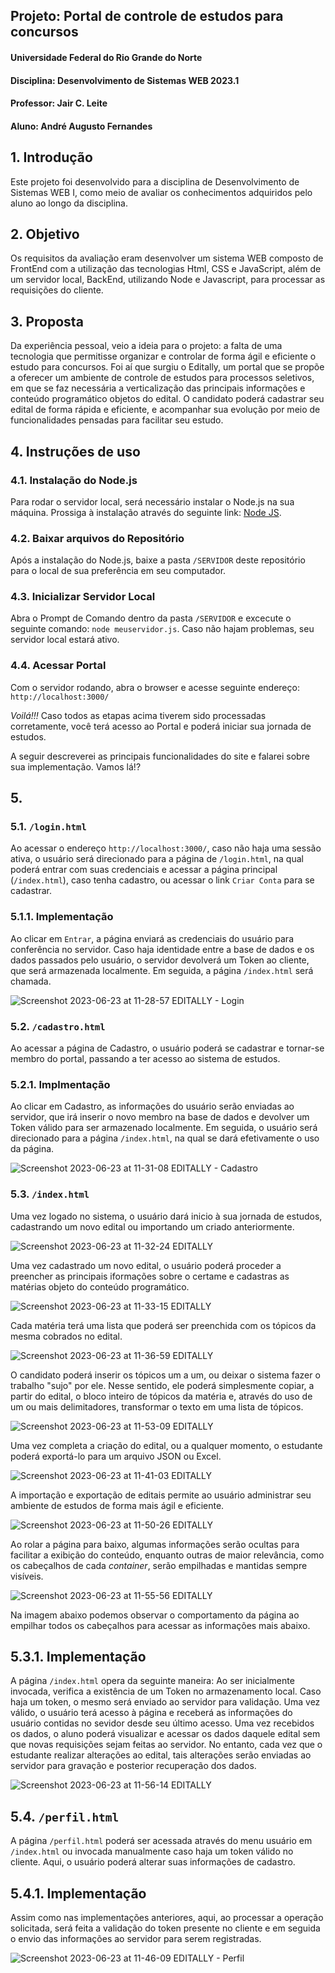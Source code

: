 
## Projeto: Portal de controle de estudos para concursos


#### Universidade Federal do Rio Grande do Norte

#### Disciplina: Desenvolvimento de Sistemas WEB 2023.1

#### Professor: Jair C. Leite

#### Aluno: André Augusto Fernandes


## 1. Introdução

Este projeto foi desenvolvido para a disciplina de Desenvolvimento de Sistemas WEB I, como meio de avaliar os conhecimentos adquiridos pelo aluno ao longo da disciplina.


## 2. Objetivo

Os requisitos da avaliação eram desenvolver um sistema WEB composto de FrontEnd com a utilização das tecnologias Html, CSS e JavaScript, além de um servidor local, BackEnd, utilizando Node e Javascript, para processar as requisições do cliente.

## 3. Proposta

Da experiência pessoal, veio a ideia para o projeto: a falta de uma tecnologia que permitisse organizar e controlar de forma ágil e eficiente o estudo para concursos.
Foi aí que surgiu o Editally, um portal que se propõe a oferecer um ambiente de controle de estudos para processos seletivos, em que se faz necessária a verticalização das principais informações e conteúdo programático objetos do edital. O candidato poderá cadastrar seu edital de forma rápida e eficiente, e acompanhar sua evolução por meio de funcionalidades pensadas para facilitar seu estudo.


## 4. Instruções de uso

### 4.1. Instalação do Node.js

Para rodar o servidor local, será necessário instalar o Node.js na sua máquina. Prossiga à instalação através do seguinte link: [Node JS](https://nodejs.org/en).

### 4.2. Baixar arquivos do Repositório

Após a instalação do Node.js, baixe a pasta `/SERVIDOR` deste repositório para o local de sua preferência em seu computador.

### 4.3. Inicializar Servidor Local

Abra o Prompt de Comando dentro da pasta `/SERVIDOR` e excecute o seguinte comando: `node meuservidor.js`. Caso não hajam problemas, seu servidor local estará ativo.

### 4.4. Acessar Portal

Com o servidor rodando, abra o browser e acesse seguinte endereço: `http://localhost:3000/`

*Voilá!!!* Caso todos as etapas acima tiverem sido processadas corretamente, você terá acesso ao Portal e poderá iniciar sua jornada de estudos.

A seguir descreverei as principais funcionalidades do site e falarei sobre sua implementação. Vamos lá!?


## 5.

### 5.1. `/login.html`

Ao acessar o endereço `http://localhost:3000/`, caso não haja uma sessão ativa, o usuário será direcionado para a página de `/login.html`, na qual poderá entrar com suas credenciais e acessar a página principal (`/index.html`), caso tenha cadastro, ou acessar o link `Criar Conta` para se cadastrar.

### 5.1.1. Implementação

Ao clicar em `Entrar`, a página enviará as credenciais do usuário para conferência no servidor. Caso haja identidade entre a base de dados e os dados passados pelo usuário, o servidor devolverá um Token ao cliente, que será armazenada localmente. Em seguida, a página `/index.html` será chamada.

![Screenshot 2023-06-23 at 11-28-57 EDITALLY - Login](https://github.com/andrefernandeslp1/Projeto-WEB1-Enviar/assets/92834067/69270ed7-34f7-4469-b80d-7472eb630728)

### 5.2. `/cadastro.html`

Ao acessar a página de Cadastro, o usuário poderá se cadastrar e tornar-se membro do portal, passando a ter acesso ao sistema de estudos.

### 5.2.1. Implmentação

Ao clicar em Cadastro, as informações do usuário serão enviadas ao servidor, que irá inserir o novo membro na base de dados e devolver um Token válido para ser armazenado localmente.
Em seguida, o usuário será direcionado para a página `/index.html`, na qual se dará efetivamente o uso da página.

![Screenshot 2023-06-23 at 11-31-08 EDITALLY - Cadastro](https://github.com/andrefernandeslp1/Projeto-WEB1-Enviar/assets/92834067/8dacf754-3191-4010-8d23-019e32d92502)

### 5.3. `/index.html`

Uma vez logado no sistema, o usuário dará inicio à sua jornada de estudos, cadastrando um novo edital ou importando um criado anteriormente.

![Screenshot 2023-06-23 at 11-32-24 EDITALLY](https://github.com/andrefernandeslp1/Projeto-WEB1-Enviar/assets/92834067/b1076b19-c991-499e-83b2-3190ed98c0cf)

Uma vez cadastrado um novo edital, o usuário poderá proceder a preencher as principais iformações sobre o certame e cadastras as matérias objeto do conteúdo programático.

![Screenshot 2023-06-23 at 11-33-15 EDITALLY](https://github.com/andrefernandeslp1/Projeto-WEB1-Enviar/assets/92834067/8fdad165-1e03-4a57-ad6d-21d73b686a33)

Cada matéria terá uma lista que poderá ser preenchida com os tópicos da mesma cobrados no edital.

![Screenshot 2023-06-23 at 11-36-59 EDITALLY](https://github.com/andrefernandeslp1/Projeto-WEB1-Enviar/assets/92834067/66eb9d82-3cd9-4be1-8a46-e08e6f930171)

O candidato poderá inserir os tópicos um a um, ou deixar o sistema fazer o trabalho "sujo" por ele. Nesse sentido, ele poderá simplesmente copiar, a partir do edital, o bloco inteiro de tópicos da matéria e, através do uso de um ou mais delimitadores, transformar o texto em uma lista de tópicos.

![Screenshot 2023-06-23 at 11-53-09 EDITALLY](https://github.com/andrefernandeslp1/Projeto-WEB1-Enviar/assets/92834067/3f4ace4a-144c-46df-93fe-f8bfbe8f3d61)

Uma vez completa a criação do edital, ou a qualquer momento, o estudante poderá exportá-lo para um arquivo JSON ou Excel.

![Screenshot 2023-06-23 at 11-41-03 EDITALLY](https://github.com/andrefernandeslp1/Projeto-WEB1-Enviar/assets/92834067/dce18975-43c7-4bae-8ef8-70274ff20c1b)

A importação e exportação de editais permite ao usuário administrar seu ambiente de estudos de forma mais ágil e eficiente.

![Screenshot 2023-06-23 at 11-50-26 EDITALLY](https://github.com/andrefernandeslp1/Projeto-WEB1-Enviar/assets/92834067/5cdb1142-d0e6-42cb-acaa-e0261a047967)

Ao rolar a página para baixo, algumas informações serão ocultas para facilitar a exibição do conteúdo, enquanto outras de maior relevância, como os cabeçalhos de cada *container*, serão empilhadas e mantidas sempre visíveis.

![Screenshot 2023-06-23 at 11-55-56 EDITALLY](https://github.com/andrefernandeslp1/Projeto-WEB1-Enviar/assets/92834067/0391d55a-4047-4fdc-a8e3-447ca2e98dc3)

Na imagem abaixo podemos observar o comportamento da página ao empilhar todos os cabeçalhos para acessar as informações mais abaixo.

## 5.3.1. Implementação

A página `/index.html` opera da seguinte maneira:
Ao ser inicialmente invocada, verifica a existência de um Token no armazenamento local. Caso haja um token, o mesmo será enviado ao servidor para validação. Uma vez válido, o usuário terá acesso à página e receberá as informações do usuário contidas no sevidor desde seu último acesso.
Uma vez recebidos os dados, o aluno poderá visualizar e acessar os dados daquele edital sem que novas requisições sejam feitas ao servidor. No entanto, cada vez que o estudante realizar alterações ao edital, tais alterações serão enviadas ao servidor para gravação e posterior recuperação dos dados.

![Screenshot 2023-06-23 at 11-56-14 EDITALLY](https://github.com/andrefernandeslp1/Projeto-WEB1-Enviar/assets/92834067/709fec0c-38e5-47f7-8f1d-56b73e44319d)

## 5.4. `/perfil.html`

A página `/perfil.html` poderá ser acessada através do menu usuário em `/index.html` ou invocada manualmente caso haja um token válido no cliente.
Aqui, o usuário poderá alterar suas informações de cadastro.

## 5.4.1. Implementação

Assim como nas implementações anteriores, aqui, ao processar a operação solicitada, será feita a validação do token presente no cliente e em seguida o envio das informações ao servidor para serem registradas.

![Screenshot 2023-06-23 at 11-46-09 EDITALLY - Perfil](https://github.com/andrefernandeslp1/Projeto-WEB1-Enviar/assets/92834067/a23cc655-7f74-4311-abeb-c859802edc85)
